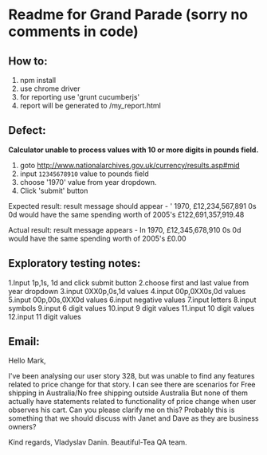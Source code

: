 Readme for Grand Parade (sorry no comments in code)
==============

How to:
--------------

1. npm install
2. use chrome driver
3. for reporting use 'grunt cucumberjs'
4. report will be generated to /my_report.html

Defect:
--------------
**Calculator unable to process values with 10 or more digits in pounds field.**

1. goto http://www.nationalarchives.gov.uk/currency/results.asp#mid
2. input `12345678910` value to pounds field
3. choose '1970' value from year dropdown.
4. Click 'submit' button

Expected result:
result message should appear -  ' 1970, £12,234,567,891 0s 0d would have the same spending worth of 2005's £122,691,357,919.48

Actual result:
result message appears -  In 1970, £12,345,678,910 0s 0d would have the same spending worth of 2005's £0.00

Exploratory testing notes:
--------------
1.Input 1p,1s, 1d and click submit button
2.choose first and last value from year dropdown
3.input 0XX0p,0s,1d values
4.input 00p,0XX0s,0d values
5.input 00p,00s,0XX0d values
6.input negative values
7.input letters
8.input symbols
9.input 6 digit values
10.input 9 digit values
11.input 10 digit values
12.input 11 digit values


Email:
--------------
Hello Mark,

I've been analysing our user story 328, but was unable to find any features related to price change for that story.
I can see there are scenarios for  Free shipping in Australia/No free shipping outside Australia
But none of them actually have statements related to functionality of price change when user observes his cart.
Can you please clarify me on this?
Probably this is something that we should discuss with Janet and Dave as they are business owners?

Kind regards,
Vladyslav Danin.
Beautiful-Tea QA team.









